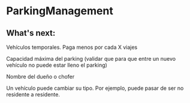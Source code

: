# ParkingManagement

## What's next:

Vehículos temporales. Paga menos por cada X viajes

Capacidad máxima del parking (validar que para que entre un nuevo vehículo no puede estar lleno el parking)

Nombre del dueño o chofer

Un vehículo puede cambiar su tipo. Por ejemplo, puede pasar de ser no residente a residente.
